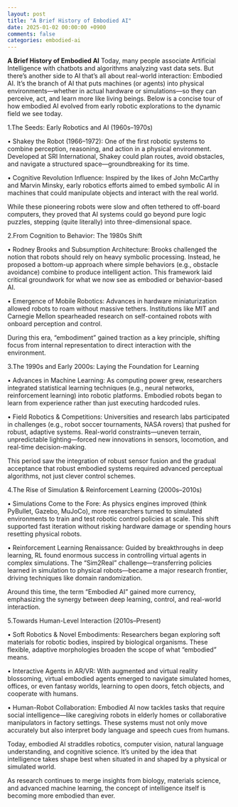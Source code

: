 ```yaml
---
layout: post
title: "A Brief History of Embodied AI"
date: 2025-01-02 00:00:00 +0900
comments: false
categories: embodied-ai
---
```



**A Brief History of Embodied AI** Today, many people associate Artificial Intelligence with chatbots and algorithms analyzing vast data sets. But there’s another side to AI that’s all about real-world interaction: Embodied AI. It’s the branch of AI that puts machines (or agents) into physical environments—whether in actual hardware or simulations—so they can perceive, act, and learn more like living beings. Below is a concise tour of how embodied AI evolved from early robotic explorations to the dynamic field we see today.

1.The Seeds: Early Robotics and AI (1960s–1970s)

•	Shakey the Robot (1966–1972): One of the first robotic systems to combine perception, reasoning, and action in a physical environment. Developed at SRI International, Shakey could plan routes, avoid obstacles, and navigate a structured space—groundbreaking for its time.

•	Cognitive Revolution Influence: Inspired by the likes of John McCarthy and Marvin Minsky, early robotics efforts aimed to embed symbolic AI in machines that could manipulate objects and interact with the real world.

While these pioneering robots were slow and often tethered to off-board computers, they proved that AI systems could go beyond pure logic puzzles, stepping (quite literally) into three-dimensional space.

2.From Cognition to Behavior: The 1980s Shift

•	Rodney Brooks and Subsumption Architecture: Brooks challenged the notion that robots should rely on heavy symbolic processing. Instead, he proposed a bottom-up approach where simple behaviors (e.g., obstacle avoidance) combine to produce intelligent action. This framework laid critical groundwork for what we now see as embodied or behavior-based AI.

•	Emergence of Mobile Robotics: Advances in hardware miniaturization allowed robots to roam without massive tethers. Institutions like MIT and Carnegie Mellon spearheaded research on self-contained robots with onboard perception and control.

During this era, “embodiment” gained traction as a key principle, shifting focus from internal representation to direct interaction with the environment.

3.The 1990s and Early 2000s: Laying the Foundation for Learning

•	Advances in Machine Learning: As computing power grew, researchers integrated statistical learning techniques (e.g., neural networks, reinforcement learning) into robotic platforms. Embodied robots began to learn from experience rather than just executing hardcoded rules.

•	Field Robotics & Competitions: Universities and research labs participated in challenges (e.g., robot soccer tournaments, NASA rovers) that pushed for robust, adaptive systems. Real-world constraints—uneven terrain, unpredictable lighting—forced new innovations in sensors, locomotion, and real-time decision-making.

This period saw the integration of robust sensor fusion and the gradual acceptance that robust embodied systems required advanced perceptual algorithms, not just clever control schemes.

4.The Rise of Simulation & Reinforcement Learning (2000s–2010s)

•	Simulations Come to the Fore: As physics engines improved (think PyBullet, Gazebo, MuJoCo), more researchers turned to simulated environments to train and test robotic control policies at scale. This shift supported fast iteration without risking hardware damage or spending hours resetting physical robots.

•	Reinforcement Learning Renaissance: Guided by breakthroughs in deep learning, RL found enormous success in controlling virtual agents in complex simulations. The “Sim2Real” challenge—transferring policies learned in simulation to physical robots—became a major research frontier, driving techniques like domain randomization.

Around this time, the term “Embodied AI” gained more currency, emphasizing the synergy between deep learning, control, and real-world interaction.

5.Towards Human-Level Interaction (2010s–Present)

•	Soft Robotics & Novel Embodiments: Researchers began exploring soft materials for robotic bodies, inspired by biological organisms. These flexible, adaptive morphologies broaden the scope of what “embodied” means.

•	Interactive Agents in AR/VR: With augmented and virtual reality blossoming, virtual embodied agents emerged to navigate simulated homes, offices, or even fantasy worlds, learning to open doors, fetch objects, and cooperate with humans.

•	Human-Robot Collaboration: Embodied AI now tackles tasks that require social intelligence—like caregiving robots in elderly homes or collaborative manipulators in factory settings. These systems must not only move accurately but also interpret body language and speech cues from humans.

Today, embodied AI straddles robotics, computer vision, natural language understanding, and cognitive science. It’s united by the idea that intelligence takes shape best when situated in and shaped by a physical or simulated world.

 As research continues to merge insights from biology, materials science, and advanced machine learning, the concept of intelligence itself is becoming more embodied than ever.